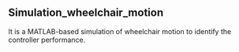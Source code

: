 ## Simulation_wheelchair_motion

It is a MATLAB-based simulation of wheelchair motion to identify the controller performance.
